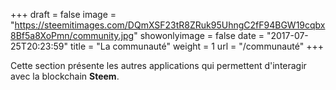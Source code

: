+++
draft = false
image = "https://steemitimages.com/DQmXSF23tR8ZRuk95UhngC2fF94BGW19cqbx8Bf5a8XoPmn/community.jpg"
showonlyimage = false
date = "2017-07-25T20:23:59"
title = "La communauté"
weight = 1
url = "/communauté"
+++

Cette section présente les autres applications qui permettent d'interagir avec la blockchain **Steem**.
<!--more-->
